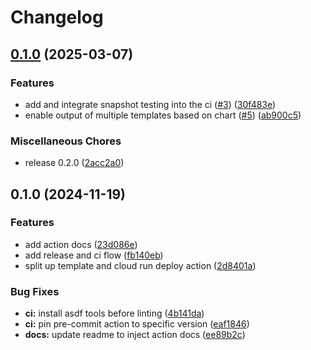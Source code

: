 # Changelog

## [0.1.0](https://github.com/helmless/template-action/compare/v0.1.0...v0.1.0) (2025-03-07)


### Features

* add and integrate snapshot testing into the ci ([#3](https://github.com/helmless/template-action/issues/3)) ([30f483e](https://github.com/helmless/template-action/commit/30f483ee86e3927e829ecdd28f9f11f73871a539))
* enable output of multiple templates based on chart ([#5](https://github.com/helmless/template-action/issues/5)) ([ab900c5](https://github.com/helmless/template-action/commit/ab900c5d282576e9bac15221ef84daf9317ba61d))


### Miscellaneous Chores

* release 0.2.0 ([2acc2a0](https://github.com/helmless/template-action/commit/2acc2a001d30c18b65cc25ea092e6474f8a78796))

## 0.1.0 (2024-11-19)


### Features

* add action docs ([23d086e](https://github.com/helmless/template-action/commit/23d086e7c0b3c0c3900d41dab165fd57f7a0a306))
* add release and ci flow ([fb140eb](https://github.com/helmless/template-action/commit/fb140eb66be1376ca978bd9a87d14be1b2b4d2b9))
* split up template and cloud run deploy action ([2d8401a](https://github.com/helmless/template-action/commit/2d8401afb61236ddcae5b8cca51c24068cbd9ae2))


### Bug Fixes

* **ci:** install asdf tools before linting ([4b141da](https://github.com/helmless/template-action/commit/4b141da25adf07354127536a3307944ee71ba6eb))
* **ci:** pin pre-commit action to specific version ([eaf1846](https://github.com/helmless/template-action/commit/eaf1846a9be533373b2c2388e70eedf8ccdff636))
* **docs:** update readme to inject action docs ([ee89b2c](https://github.com/helmless/template-action/commit/ee89b2c9d43fe8f39a825cf3d83f79e7a77c80bd))
